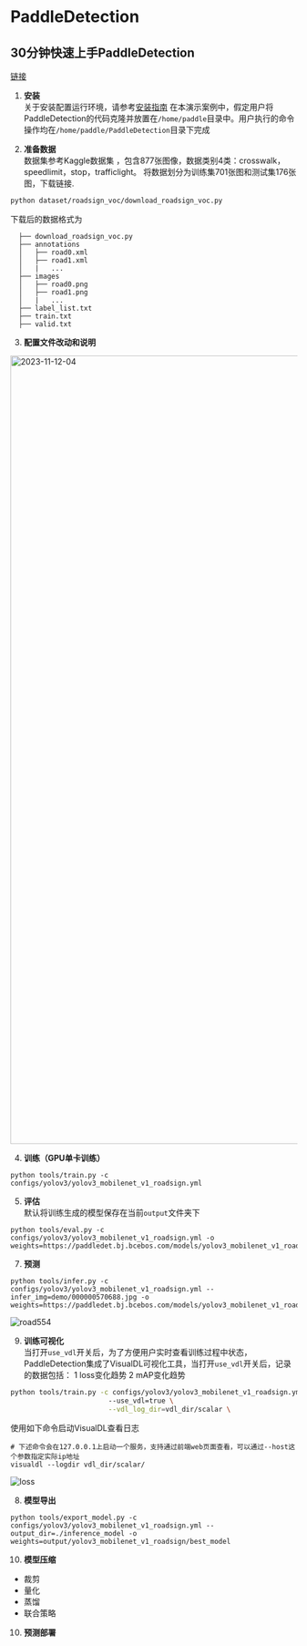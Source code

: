 # PaddleDetection

## 30分钟快速上手PaddleDetection  
[链接](https://gitee.com/paddlepaddle/PaddleDetection/blob/release/2.6/docs/tutorials/GETTING_STARTED_cn.md)


1. **安装**  
关于安装配置运行环境，请参考[安装指南](INSTALL_cn.md)
在本演示案例中，假定用户将PaddleDetection的代码克隆并放置在`/home/paddle`目录中。用户执行的命令操作均在`/home/paddle/PaddleDetection`目录下完成

2. **准备数据**  
数据集参考Kaggle数据集 ，包含877张图像，数据类别4类：crosswalk，speedlimit，stop，trafficlight。 将数据划分为训练集701张图和测试集176张图，下载链接.
 ```bash
python dataset/roadsign_voc/download_roadsign_voc.py
```
下载后的数据格式为
```
  ├── download_roadsign_voc.py
  ├── annotations
  │   ├── road0.xml
  │   ├── road1.xml
  │   |   ...
  ├── images
  │   ├── road0.png
  │   ├── road1.png
  │   |   ...
  ├── label_list.txt
  ├── train.txt
  ├── valid.txt
```

3. **配置文件改动和说明**  
<img width="1384" alt="2023-11-12-04" src="https://github.com/ZYJ-Group/Tanghy/assets/94824386/1a445485-370c-4ef2-8bd5-afe12139575c">   

4. **训练（GPU单卡训练）**  
```
python tools/train.py -c configs/yolov3/yolov3_mobilenet_v1_roadsign.yml  
```
5. **评估**  
默认将训练生成的模型保存在当前`output`文件夹下  
```
python tools/eval.py -c configs/yolov3/yolov3_mobilenet_v1_roadsign.yml -o weights=https://paddledet.bj.bcebos.com/models/yolov3_mobilenet_v1_roadsign.pdparams
```  
7. **预测**  
```
python tools/infer.py -c configs/yolov3/yolov3_mobilenet_v1_roadsign.yml --infer_img=demo/000000570688.jpg -o weights=https://paddledet.bj.bcebos.com/models/yolov3_mobilenet_v1_roadsign.pdparams
```  
![road554](https://github.com/ZYJ-Group/Tanghy/assets/94824386/3c90a109-2f54-46cc-8d3c-9d2bcaa458a2)

9. **训练可视化**  
当打开`use_vdl`开关后，为了方便用户实时查看训练过程中状态，PaddleDetection集成了VisualDL可视化工具，当打开`use_vdl`开关后，记录的数据包括：
1 loss变化趋势
2 mAP变化趋势

```bash
python tools/train.py -c configs/yolov3/yolov3_mobilenet_v1_roadsign.yml
                        --use_vdl=true \
                        --vdl_log_dir=vdl_dir/scalar \
```

使用如下命令启动VisualDL查看日志
```shell
# 下述命令会在127.0.0.1上启动一个服务，支持通过前端web页面查看，可以通过--host这个参数指定实际ip地址
visualdl --logdir vdl_dir/scalar/
```
![loss](https://github.com/ZYJ-Group/Tanghy/assets/94824386/cc45bacf-6e62-4eb4-a2bd-a1b8cf3943d4)

8. **模型导出**  
```
python tools/export_model.py -c configs/yolov3/yolov3_mobilenet_v1_roadsign.yml --output_dir=./inference_model -o weights=output/yolov3_mobilenet_v1_roadsign/best_model
```
10. **模型压缩**  
* 裁剪
* 量化
* 蒸馏
* 联合策略
10. **预测部署**  
